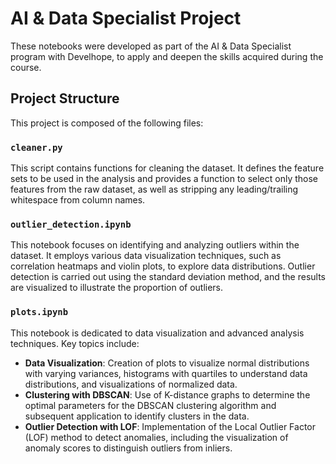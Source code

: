 # AI & Data Specialist Project

These notebooks were developed as part of the AI & Data Specialist program with Develhope, to apply and deepen the skills acquired during the course.

## Project Structure

This project is composed of the following files:

### `cleaner.py`

This script contains functions for cleaning the dataset. It defines the feature sets to be used in the analysis and provides a function to select only those features from the raw dataset, as well as stripping any leading/trailing whitespace from column names.

### `outlier_detection.ipynb`

This notebook focuses on identifying and analyzing outliers within the dataset. It employs various data visualization techniques, such as correlation heatmaps and violin plots, to explore data distributions. Outlier detection is carried out using the standard deviation method, and the results are visualized to illustrate the proportion of outliers.

### `plots.ipynb`

This notebook is dedicated to data visualization and advanced analysis techniques. Key topics include:

- **Data Visualization**: Creation of plots to visualize normal distributions with varying variances, histograms with quartiles to understand data distributions, and visualizations of normalized data.
- **Clustering with DBSCAN**: Use of K-distance graphs to determine the optimal parameters for the DBSCAN clustering algorithm and subsequent application to identify clusters in the data.
- **Outlier Detection with LOF**: Implementation of the Local Outlier Factor (LOF) method to detect anomalies, including the visualization of anomaly scores to distinguish outliers from inliers.